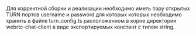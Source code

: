 Для корректной сборки и реализации необходимо иметь пару открытых TURN портов username и password для которых которых необходимо хранить в файле turn_config.ts расположенном в корне директории webrtc-chat-client в виде экспортируемых констант с типом string.